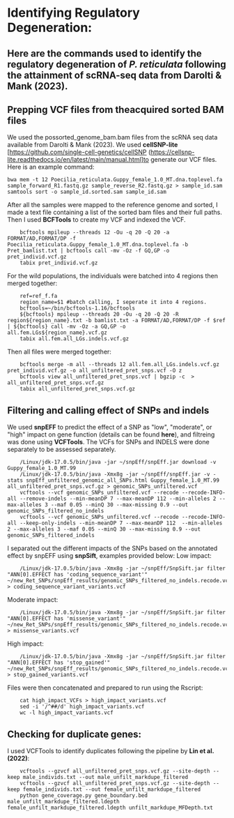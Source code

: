 # Identifying Regulatory Degeneration:

Here are the commands used to identify the regulatory degeneration of _P. reticulata_ following the attainment of scRNA-seq data from Darolti & Mank (2023). 
----------------------------------------------------------

## Prepping VCF files from theacquired sorted BAM files

We used the possorted_genome_bam.bam files from the scRNA seq data available from Darolti & Mank (2023). We used  **cellSNP-lite** [https://github.com/single-cell-genetics/cellSNP (https://cellsnp-lite.readthedocs.io/en/latest/main/manual.html]to generate our VCF files. Here is an example command:

    bwa mem -t 12 Poecilia_reticulata.Guppy_female_1.0_MT.dna.toplevel.fa sample_forward_R1.fastq.gz sample_reverse_R2.fastq.gz > sample_id.sam
    samtools sort -o sample_id.sorted.sam sample_id.sam

After all the samples were mapped to the reference genome and sorted, I made a text file containing a list of the sorted bam files and their full paths. Then I used **BCFTools** to create my VCF and indexed the VCF.

        bcftools mpileup --threads 12 -Ou -q 20 -Q 20 -a FORMAT/AD,FORMAT/DP -f Poecilia_reticulata.Guppy_female_1.0_MT.dna.toplevel.fa -b Pret_bamlist.txt | bcftools call -mv -Oz -f GQ,GP -o pret_individ.vcf.gz
        tabix pret_individ.vcf.gz	
        
        
For the wild populations, the individuals were batched into 4 regions then merged together:

        ref=ref_f.fa
        region_name=$1 #batch calling, I seperate it into 4 regions.
        bcftools=~/bin/bcftools-1.16/bcftools
        ${bcftools} mpileup --threads 20 -Ou -q 20 -Q 20 -R region${region_name}.txt -b bamlist.txt -a FORMAT/AD,FORMAT/DP -f $ref  | ${bcftools} call -mv -Oz -a GQ,GP -o all.fem.LGs${region_name}.vcf.gz
        tabix all.fem.all_LGs.indels.vcf.gz

Then all files were merged together:

        bcftools merge -m all --threads 12 all.fem.all_LGs.indels.vcf.gz pret_individ.vcf.gz -o all_unfiltered_pret_snps.vcf -O z
        bcftools view all_unfiltered_pret_snps.vcf | bgzip -c  > all_unfiltered_pret_snps.vcf.gz
        tabix all_unfiltered_pret_snps.vcf.gz		

## Filtering and calling effect of SNPs and indels

We used **snpEFF** to predict the effect of a SNP as "low", "moderate", or "high" impact on gene function (details can be found **here**), and filtreing was done using **VCFTools**. The VCFs for SNPs and INDELS were done separately to be assessed separately. 

        /Linux/jdk-17.0.5/bin/java -jar ~/snpEff/snpEff.jar download -v Guppy_female_1.0_MT.99
        /Linux/jdk-17.0.5/bin/java -Xmx8g -jar ~/snpEff/snpEff.jar -v -stats snpEff_unfiltered_genomic_all_SNPs.html Guppy_female_1.0_MT.99 all_unfiltered_pret_snps.vcf.gz > genomic_SNPs_unfiltered.vcf
        vcftools --vcf genomic_SNPs_unfiltered.vcf --recode --recode-INFO-all --remove-indels --min-meanDP 7 --max-meanDP 112 --min-alleles 2 --max-alleles 3 --maf 0.05 --minQ 30 --max-missing 0.9 --out genomic_SNPs_filtered_no_indels
        vcftools --vcf genomic_SNPs_unfiltered.vcf --recode --recode-INFO-all --keep-only-indels --min-meanDP 7 --max-meanDP 112  --min-alleles 2 --max-alleles 3 --maf 0.05 --minQ 30 --max-missing 0.9 --out genomic_SNPs_filtered_indels

I separated out the different impacts of the SNPs based on the annotated effect by snpEFF using **snpSift**, examples provided below:
Low impact:

        /Linux/jdk-17.0.5/bin/java -Xmx8g -jar ~/snpEff/SnpSift.jar filter "ANN[0].EFFECT has 'coding_sequence_variant'" ~/new_Ret_SNPs/snpEff_results/genomic_SNPs_filtered_no_indels.recode.vcf > coding_sequence_variant_variants.vcf	

Moderate impact:

        /Linux/jdk-17.0.5/bin/java -Xmx8g -jar ~/snpEff/SnpSift.jar filter "ANN[0].EFFECT has 'missense_variant'" ~/new_Ret_SNPs/snpEff_results/genomic_SNPs_filtered_no_indels.recode.vcf > missense_variants.vcf

High impact:

        /Linux/jdk-17.0.5/bin/java -Xmx8g -jar ~/snpEff/SnpSift.jar filter "ANN[0].EFFECT has 'stop_gained'" ~/new_Ret_SNPs/snpEff_results/genomic_SNPs_filtered_no_indels.recode.vcf > stop_gained_variants.vcf


Files were then concatenated and prepared to run using the Rscript:

        cat high_impact_VCFs > high_impact_variants.vcf
        sed -i '/^##/d' high_impact_variants.vcf
        wc -l high_impact_variants.vcf

## Checking for duplicate genes:

I used VCFTools to identify duplicates following the pipeline by **Lin et al. (2022)**:

        vcftools --gzvcf all_unfiltered_pret_snps.vcf.gz --site-depth --keep male_individs.txt --out male_unfilt_markdupe_filtered	
        vcftools --gzvcf all_unfiltered_pret_snps.vcf.gz --site-depth --keep female_individs.txt --out female_unfilt_markdupe_filtered	
        python gene_coverage.py gene_boundary.bed male_unfilt_markdupe_filtered.ldepth female_unfilt_markdupe_filtered.ldepth unfilt_markdupe_MFDepth.txt			
        



